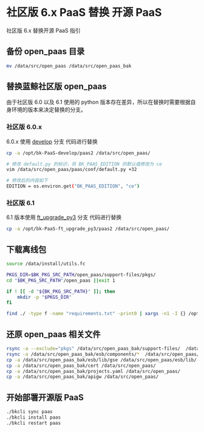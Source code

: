 # 社区版 6.x PaaS 替换 开源 PaaS

社区版 6.x 替换开源 PaaS 指引

## 备份 open_paas 目录
```bash
mv /data/src/open_paas /data/src/open_paas_bak
```
## 替换蓝鲸社区版 open_paas

由于社区版 6.0 以及 6.1 使用的 python 版本存在差异，所以在替换时需要根据自身环境的版本来决定替换的分支。

### 社区版 6.0.x

6.0.x 使用 [develop](https://github.com/Tencent/bk-PaaS/tree/develop) 分支 代码进行替换
```bash
cp -a /opt/bk-PaaS-develop/paas2 /data/src/open_paas/

# 修改 default.py 的标识，将 BK_PAAS_EDITION 的默认值修改为 ce
vim /data/src/open_paas/paas/conf/default.py +32

# 修改后的内容如下
EDITION = os.environ.get("BK_PAAS_EDITION", "ce")
```

### 社区版 6.1

6.1 版本使用 [ft_upgrade_py3](https://github.com/Tencent/bk-PaaS/tree/ft_upgrade_py3) 分支 代码进行替换

```bash
cp -a /opt/bk-PaaS-ft_upgrade_py3/paas2 /data/src/open_paas/
```

## 下载离线包

```bash
source /data/install/utils.fc

PKGS_DIR=$BK_PKG_SRC_PATH/open_paas/support-files/pkgs/
cd "$BK_PKG_SRC_PATH"/open_paas ||exit 1

if ! [[ -d "${BK_PKG_SRC_PATH}" ]]; then
    mkdir -p "$PKGS_DIR"
fi

find ./ -type f -name "requirements.txt" -print0 | xargs -n1 -I {} /opt/py36_e/bin/pip download -r {} -d $PKGS_DIR
```

## 还原 open_paas 相关文件

```bash
rsync -a --exclude="pkgs" /data/src/open_paas_bak/support-files/  /data/src/open_paas/support-files/
rsync -a /data/src/open_paas_bak/esb/components/*  /data/src/open_paas/esb/components/
cp -a /data/src/open_paas_bak/esb/lib/gse /data/src/open_paas/esb/lib/
cp -a /data/src/open_paas_bak/cert /data/src/open_paas/
cp -a /data/src/open_paas_bak/projects.yaml /data/src/open_paas/
cp -a /data/src/open_paas_bak/apigw /data/src/open_paas/
```

## 开始部署开源版 PaaS

```bash
./bkcli sync paas
./bkcli install paas
./bkcli restart paas
```